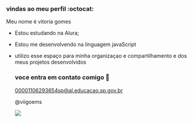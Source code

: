 ### vindas ao meu perfil :octocat:

Meu nome é vitoria gomes

- Estou estudando na Alura;
- Estou me desenvolvendo na linguagem javaScript
- utilizo esse espaço para minha organizaçao e compartilhamento e dos meus projetos desenvolvidos

  ### voce entra em contato comigo 📧

  00001106293654sp@al.educacao.sp.gov.br

  @viigoems

  ![](https://media1.tenor.com/m/cRyDhzX-62sAAAAC/comemorando-s%C3%A3o-paulo-fc.gif)
